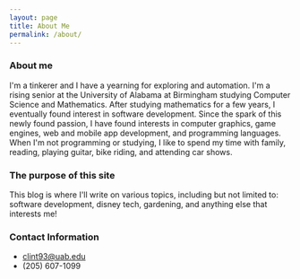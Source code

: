 ```yaml
---
layout: page
title: About Me
permalink: /about/
---
```


### About me
I'm a tinkerer and I have a yearning for exploring and automation. I'm a rising senior at the University of Alabama at Birmingham studying Computer Science and Mathematics. After studying mathematics for a few years, I eventually found interest in software development. Since the spark of this newly found passion, I have found interests in computer graphics, game engines, web and mobile app development, and programming languages. When I'm not programming or studying, I like to spend my time with family, reading, playing guitar, bike riding, and attending car shows.

### The purpose of this site
This blog is where I'll write on various topics, including but not limited to: software development, disney tech, gardening, and anything else that interests me! 

### Contact Information
 
- clint93@uab.edu
- (205) 607-1099